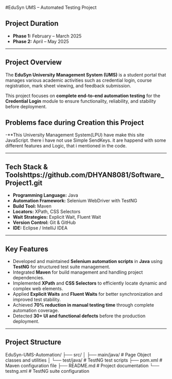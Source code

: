 #EduSyn UMS – Automated Testing Project

## Project Duration
- **Phase 1:** February – March 2025  
- **Phase 2:** April – May 2025  

---

## Project Overview
The **EduSyn University Management System (UMS)** is a student portal that manages various academic activities such as credential login, course registration, mark sheet viewing, and feedback submission.  

This project focuses on **complete end-to-end automation testing** for the **Credential Login** module to ensure functionality, reliability, and stability before deployment.

## Problems face during Creation this Project
-**This University Management System(LPU) have make this site JavaScript. there i have not use Simple SendKeys. it are happend
 with some different features and Logic, that i mentioned in the code.

---

## Tech Stack & Toolshttps://github.com/DHYAN8081/Software_Project1.git
- **Programming Language:** Java  
- **Automation Framework:** Selenium WebDriver with TestNG  
- **Build Tool:** Maven  
- **Locators:** XPath, CSS Selectors  
- **Wait Strategies:** Explicit Wait, Fluent Wait  
- **Version Control:** Git & GitHub  
- **IDE:** Eclipse / IntelliJ IDEA  

---

## Key Features
- Developed and maintained **Selenium automation scripts** in **Java** using **TestNG** for structured test suite management.
- Integrated **Maven** for build management and handling project dependencies.
- Implemented **XPath** and **CSS Selectors** to efficiently locate dynamic and complex web elements.
- Applied **Explicit Waits** and **Fluent Waits** for better synchronization and improved test stability.
- Achieved **70% reduction in manual testing time** through complete automation coverage.
- Detected **30+ UI and functional defects** before the production deployment.

---

## Project Structure
EduSyn-UMS-Automation/
├── src/
│ ├── main/java/ # Page Object classes and utilities
│ └── test/java/ # TestNG test scripts
├── pom.xml # Maven configuration file
├── README.md # Project documentation
└── testng.xml # TestNG suite configuration